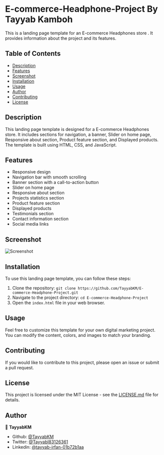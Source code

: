 # E-commerce-Headphone-Project By Tayyab Kamboh

This is a landing page template for an E-commerce Headphones store . It provides information about the project and its features.

## Table of Contents
- [Description](#description)
- [Features](#features)
- [Screenshot](#screenshot)
- [Installation](#installation)
- [Usage](#usage)
- [Author](#author)
- [Contributing](#contributing)
- [License](#license)


## Description

This landing page template is designed for a E-commerce Headphones store. It includes sections for navigation, a banner, Slider on home page, Responsive about section, Product feature section, and Displayed products. The template is built using HTML, CSS, and JavaScript.

## Features

- Responsive design
- Navigation bar with smooth scrolling
- Banner section with a call-to-action button
- Slider on home page
- Responsive about section
- Projects statistics section
- Product feature section
-  Displayed products
- Testimonials section
- Contact information section
- Social media links

## Screenshot

![Screenshot](./images/Headphone-screenshot.png)

## Installation

To use this landing page template, you can follow these steps:

1. Clone the repository: `git clone https://github.com/TayyabKM/E-commerce-Headphone-Project.git`
2. Navigate to the project directory: `cd E-commerce-Headphone-Project`
3. Open the `index.html` file in your web browser.

## Usage

Feel free to customize this template for your own digital marketing project. You can modify the content, colors, and images to match your branding.

## Contributing

If you would like to contribute to this project, please open an issue or submit a pull request.

## License

This project is licensed under the MIT License - see the [LICENSE.md](LICENSE) file for details.

## Author

👤 **TayyabKM**

- Github: [@TayyabKM](https://github.com/TayyabKM)
- Twitter: [@TayyabI83126361](https://twitter.com/TayyabI83126361)
- Linkedin: [@tayyab-irfan-01b72b1aa](https://www.linkedin.com/in/tayyab-irfan-01b72b1aa/)